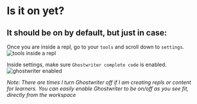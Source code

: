 # Is it on yet?

## It should be on by default, but just in case:
Once you are inside a repl, go to your `tools` and scroll down to `settings`.
![tools inside a repl](CleanShot%202022-12-07%20at%2021.01.27@2x.png)

Inside settings, make sure `Ghostwriter complete code` is enabled.
![ghostwriter enabled](CleanShot%202022-12-07%20at%2021.01.32@2x.png)

*Note: There are times I turn Ghostwriter off if I am creating repls or content for learners. You can easily enable Ghostwriter to be on/off as you see fit, directly from the workspace*